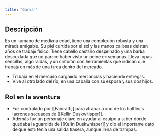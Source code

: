 ```yaml
---
title: "Garvan"
---
```


## Descripción

Es un humano de mediana edad, tiene una complexión robusta y una mirada amigable. Su piel curtida por el sol y las manos callosas delatan años de trabajo físico. Tiene cabello castaño despeinado y una barba descuidada que no parece haber visto un peine en semanas. Lleva ropas sencillas, algo raídas, y un cinturón con herramientas que indican que trabaja en más de una tarea dentro del mercado.
- Trabaja en el mercado cargando mercancías y haciendo entregas.
- Vive al otro lado del río, en una cabaña con su esposa y sus dos hijos.

## Rol en la aventura
- Fue contratado por [[Faiorath]] para atrapar a uno de los halflings ladrones secuaces de [[Kellin Duskwhisper]].
- Además fue un personaje clave en ayudar al equipo a saber dónde quedaba la guardida de [[Kellin Duskwhisper]] y dio el importante dato de que esta tenía una salida trasera, aunque llena de trampas.